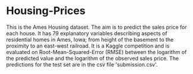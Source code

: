 # Housing-Prices
This is the Ames Housing dataset. The aim is to predict the sales price for each house. It has 79 explanatory variables describing aspects of residential homes in Ames, Iowa; from height of the basement to the proximity to an east-west railroad. It is a Kaggle competition and is evaluated on Root-Mean-Squared-Error (RMSE) between the logarithm of the predicted value and the logarithm of the observed sales price. The predictions for the test set are in the csv file 'submission.csv'.
